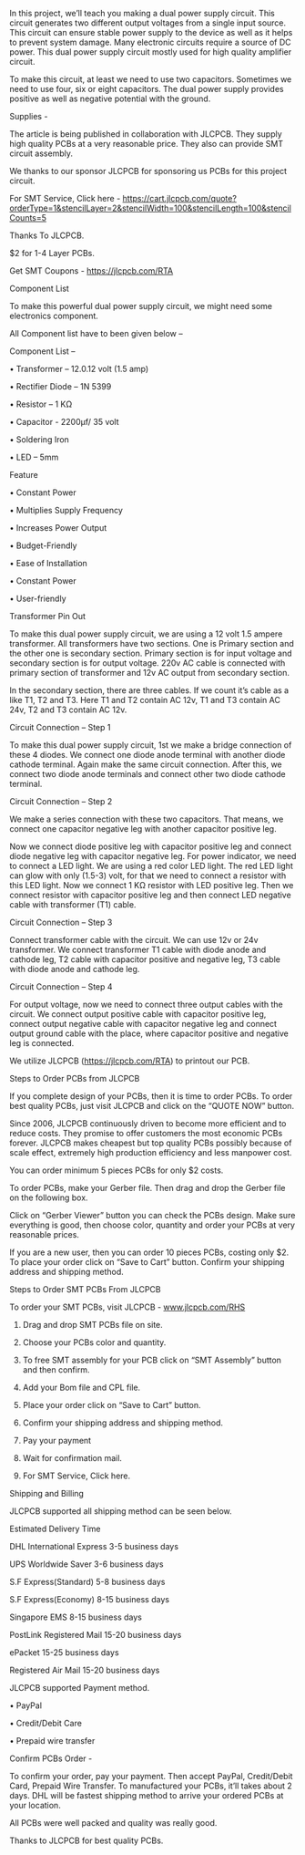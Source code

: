 In this project, we’ll teach you making a dual power supply circuit. This circuit generates two different output voltages from a single input source. This circuit can ensure stable power supply to the device as well as it helps to prevent system damage. Many electronic circuits require a source of DC power. This dual power supply circuit mostly used for high quality amplifier circuit.

To make this circuit, at least we need to use two capacitors. Sometimes we need to use four, six or eight capacitors. The dual power supply provides positive as well as negative potential with the ground.

Supplies - 

The article is being published in collaboration with JLCPCB. They supply high quality PCBs at a very reasonable price. They also can provide SMT circuit assembly.

We thanks to our sponsor JLCPCB for sponsoring us PCBs for this project circuit.

For SMT Service, Click here - https://cart.jlcpcb.com/quote?orderType=1&stencilLayer=2&stencilWidth=100&stencilLength=100&stencilCounts=5

Thanks To JLCPCB.

$2 for 1-4 Layer PCBs.

Get SMT Coupons - https://jlcpcb.com/RTA


Component List

To make this powerful dual power supply circuit, we might need some electronics component.

All Component list have to been given below – 

Component List – 

•	Transformer – 12.0.12 volt (1.5 amp)

•	Rectifier Diode – 1N 5399

•	Resistor – 1 KΩ

•	Capacitor - 2200µf/ 35 volt

•	Soldering Iron

•	LED – 5mm



Feature

•	Constant Power

•	Multiplies Supply Frequency

•	Increases Power Output

•	Budget-Friendly

•	Ease of Installation

•	Constant Power

•	User-friendly


Transformer Pin Out

To make this dual power supply circuit, we are using a 12 volt 1.5 ampere transformer. All transformers have two sections. One is Primary section and the other one is secondary section. Primary section is for input voltage and secondary section is for output voltage. 220v AC cable is connected with primary section of transformer and 12v AC output from secondary section.

In the secondary section, there are three cables. If we count it’s cable as a like T1, T2 and T3. Here T1 and T2 contain AC 12v, T1 and T3 contain AC 24v, T2 and T3 contain AC 12v.


Circuit Connection – Step 1

To make this dual power supply circuit, 1st we make a bridge connection of these 4 diodes. We connect one diode anode terminal with another diode cathode terminal. Again make the same circuit connection. After this, we connect two diode anode terminals and connect other two diode cathode terminal. 


Circuit Connection – Step 2

We make a series connection with these two capacitors. That means, we connect one capacitor negative leg with another capacitor positive leg.

Now we connect diode positive leg with capacitor positive leg and connect diode negative leg with capacitor negative leg.
For power indicator, we need to connect a LED light.  We are using a red color LED light. The red LED light can glow with only (1.5-3) volt, for that we need to connect a resistor with this LED light. Now we connect 1 KΩ resistor with LED positive leg. Then we connect resistor with capacitor positive leg and then connect LED negative cable with transformer (T1) cable.


Circuit Connection – Step 3

Connect transformer cable with the circuit. We can use 12v or 24v transformer. We connect transformer T1 cable with diode anode and cathode leg, T2 cable with capacitor positive and negative leg, T3 cable with diode anode and cathode leg.


Circuit Connection – Step 4

For output voltage, now we need to connect three output cables with the circuit. We connect output positive cable with capacitor positive leg, connect output negative cable with capacitor negative leg and connect output ground cable with the place, where capacitor positive and negative leg is connected.

We utilize JLCPCB (https://jlcpcb.com/RTA) to printout our PCB.

Steps to Order PCBs from JLCPCB

If you complete design of your PCBs, then it is time to order PCBs. To order best quality PCBs, just visit JLCPCB and click on the “QUOTE NOW” button.

Since 2006, JLCPCB continuously driven to become more efficient and to reduce costs. They promise to offer customers the most economic PCBs forever. JLCPCB makes cheapest but top quality PCBs possibly because of scale effect, extremely high production efficiency and less manpower cost.

You can order minimum 5 pieces PCBs for only $2 costs.

To order PCBs, make your Gerber file. Then drag and drop the Gerber file on the following box.

Click on “Gerber Viewer” button you can check the PCBs design. Make sure everything is good, then choose color, quantity and order your PCBs at very reasonable prices.

If you are a new user, then you can order 10 pieces PCBs, costing only $2. To place your order click on “Save to Cart” button. Confirm your shipping address and shipping method.


Steps to Order SMT PCBs From JLCPCB

To order your SMT PCBs, visit JLCPCB - www.jlcpcb.com/RHS

1.	 Drag and drop SMT PCBs file on site.

2.	 Choose your PCBs color and quantity.

3.	 To free SMT assembly for your PCB click on “SMT Assembly” button and then confirm.

4.	 Add your Bom file and CPL file.

5.	 Place your order click on “Save to Cart” button.

6.	 Confirm your shipping address and shipping method.

7.	 Pay your payment

8.	 Wait for confirmation mail.

9.	 For SMT Service, Click here.


Shipping and Billing

JLCPCB supported all shipping method can be seen below.

Estimated Delivery Time

DHL International Express 3-5 business days

UPS Worldwide Saver 3-6 business days

S.F Express(Standard) 5-8 business days

S.F Express(Economy) 8-15 business days

Singapore EMS 8-15 business days

PostLink Registered Mail 15-20 business days

ePacket 15-25 business days

Registered Air Mail 15-20 business days


JLCPCB supported Payment method.

•	PayPal

•	Credit/Debit Care

•	Prepaid wire transfer



Confirm PCBs Order - 

To confirm your order, pay your payment. Then accept PayPal, Credit/Debit Card, Prepaid Wire Transfer. To manufactured your PCBs, it’ll takes about 2 days. DHL will be fastest shipping method to arrive your ordered PCBs at your location.

All PCBs were well packed and quality was really good.

Thanks to JLCPCB for best quality PCBs.
